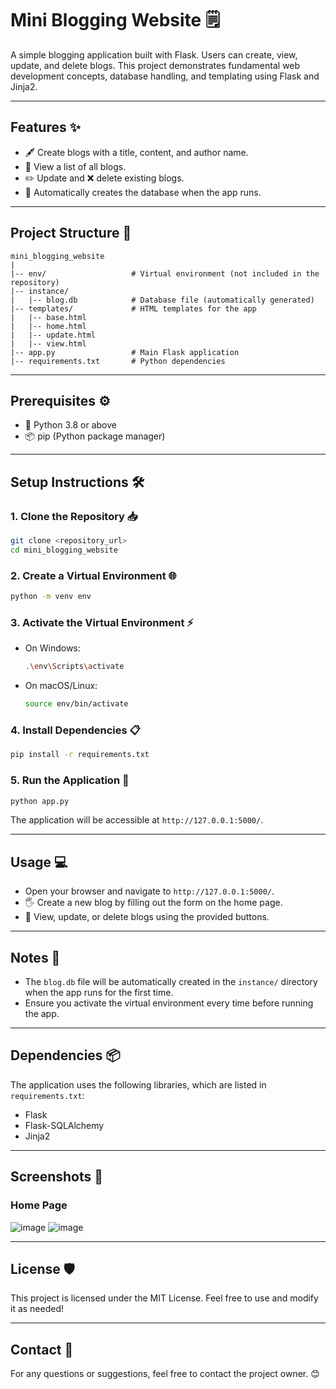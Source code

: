 # Mini Blogging Website 🗒

A simple blogging application built with Flask. Users can create, view, update, and delete blogs. This project demonstrates fundamental web development concepts, database handling, and templating using Flask and Jinja2.

---

## Features ✨
- 🖋️ Create blogs with a title, content, and author name.  
- 📜 View a list of all blogs.  
- ✏️ Update and ❌ delete existing blogs.  
- 📂 Automatically creates the database when the app runs.  

---

## Project Structure 📂
```
mini_blogging_website  
|  
|-- env/                   # Virtual environment (not included in the repository)  
|-- instance/  
|   |-- blog.db            # Database file (automatically generated)  
|-- templates/             # HTML templates for the app  
|   |-- base.html  
|   |-- home.html  
|   |-- update.html  
|   |-- view.html  
|-- app.py                 # Main Flask application  
|-- requirements.txt       # Python dependencies  
```

---

## Prerequisites ⚙️
- 🐍 Python 3.8 or above  
- 📦 pip (Python package manager)  

---

## Setup Instructions 🛠️

### 1. Clone the Repository 📥
```bash
git clone <repository_url>
cd mini_blogging_website
```

### 2. Create a Virtual Environment 🌐
```bash
python -m venv env
```

### 3. Activate the Virtual Environment ⚡
- On Windows:
  ```bash
  .\env\Scripts\activate
  ```
- On macOS/Linux:
  ```bash
  source env/bin/activate
  ```

### 4. Install Dependencies 📋
```bash
pip install -r requirements.txt
```

### 5. Run the Application 🚀
```bash
python app.py
```

The application will be accessible at `http://127.0.0.1:5000/`.

---

## Usage 💻
- Open your browser and navigate to `http://127.0.0.1:5000/`.  
- 🖐️ Create a new blog by filling out the form on the home page.  
- 🔄 View, update, or delete blogs using the provided buttons.  

---

## Notes 📝
- The `blog.db` file will be automatically created in the `instance/` directory when the app runs for the first time.  
- Ensure you activate the virtual environment every time before running the app.  

---

## Dependencies 📦
The application uses the following libraries, which are listed in `requirements.txt`:  
- Flask  
- Flask-SQLAlchemy  
- Jinja2  

---

## Screenshots 📸
### Home Page  
![image](https://github.com/user-attachments/assets/b2360487-fa71-4858-aea9-3da174f469c6)
![image](https://github.com/user-attachments/assets/247c7318-fd3c-45ab-80b4-7ff55e90024e)

---

## License 🛡️
This project is licensed under the MIT License. Feel free to use and modify it as needed!  

---

## Contact 📧
For any questions or suggestions, feel free to contact the project owner. 😊
